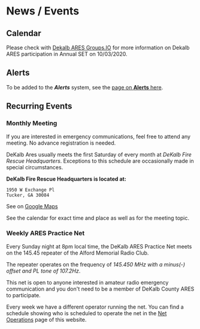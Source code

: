 # News / Events
## Calendar
Please check with [Dekalb ARES Groups.IO](https://groups.io/g/DeKalbARES) for more information on Dekalb ARES participation in Annual SET on 10/03/2020.

## Alerts
To be added to the _**Alerts**_ system, see the [page on **Alerts** here](alerts).

## Recurring Events
### Monthly Meeting
If you are interested in emergency communications, feel free to attend any meeting. No advance registration is needed.

DeKalb Ares usually meets the first Saturday of every month at *DeKalb Fire Rescue Headquarters*. Exceptions to this schedule are occasionally made in special circumstances.

**DeKalb Fire Rescue Headquarters is located at:**

    1950 W Exchange Pl
    Tucker, GA 30084

See on [Google Maps](https://www.google.com/maps/place/1950+W+Exchange+Pl,+Tucker,+GA+30084/@33.8411882,-84.2472925)

See the calendar for exact time and place as well as for the meeting topic.

### Weekly ARES Practice Net
Every Sunday night at 8pm local time, the DeKalb ARES Practice Net meets on the 145.45 repeater of the Alford Memorial Radio Club.

The repeater operates on the frequency of *145.450 MHz with a minus(-) offset and PL tone of 107.2Hz*.

This net is open to anyone interested in amateur radio emergency communication and you don't need to be a member of DeKalb County ARES to participate.

Every week we have a different operator running the net. You can find a schedule showing who is scheduled to operate the net in the [Net Operations](net) page of this website.
